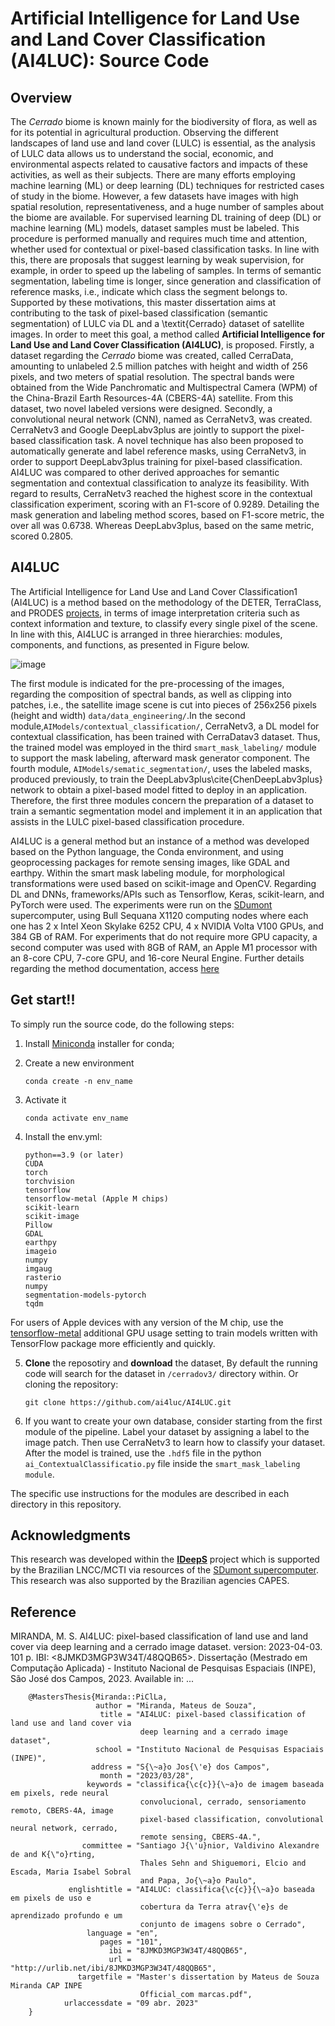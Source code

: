 # Artificial Intelligence for Land Use and Land Cover Classification (AI4LUC): Source Code

## Overview
The <i>Cerrado</i> biome is known mainly for the biodiversity of flora, as well as for its potential in agricultural production. Observing the different landscapes of land use and land cover (LULC) is essential, as the analysis of LULC data allows us to understand the social, economic, and environmental aspects related to causative factors and impacts of these activities, as well as their subjects. There are many efforts employing machine learning (ML) or deep learning (DL) techniques for restricted cases of study in the biome. However, a few datasets have images with high spatial resolution, representativeness, and a huge number of samples about the biome are available. For supervised learning DL training of deep (DL) or machine learning (ML) models, dataset samples must be labeled. This procedure is performed manually and requires much time and attention, whether used for contextual or pixel-based classification tasks. In line with this, there are proposals that suggest learning by weak supervision, for example, in order to speed up the labeling of samples. In terms of semantic segmentation, labeling time is longer, since generation and classification of reference masks, i.e., indicate which class the segment belongs to. Supported by these motivations, this master dissertation aims at contributing to the task of pixel-based classification (semantic segmentation) of LULC via DL and a \textit{Cerrado} dataset of satellite images. In order to meet this goal, a method called <b>Artificial Intelligence for Land Use and Land Cover Classification (AI4LUC)</b>, is proposed. Firstly, a dataset regarding the <i>Cerrado</i> biome was created, called CerraData, amounting to unlabeled 2.5 million patches with height and width of 256 pixels, and two meters of spatial resolution. The spectral bands were obtained from the Wide Panchromatic and Multispectral Camera (WPM) of the China-Brazil Earth Resources-4A (CBERS-4A) satellite. From this dataset, two novel labeled versions were designed. Secondly, a convolutional neural network (CNN), named as CerraNetv3, was created. CerraNetv3 and Google DeepLabv3plus are jointly to support the pixel-based classification task. A novel technique has also been proposed to automatically generate and label reference masks, using CerraNetv3, in order to support DeepLabv3plus training for pixel-based classification. AI4LUC was compared to other derived approaches for semantic segmentation and contextual classification to analyze its feasibility. With regard to results, CerraNetv3 reached the highest score in the contextual classification experiment, scoring with an F1-score of 0.9289. Detailing the mask generation and labeling method scores, based on F1-score metric, the over all was 0.6738. Whereas DeepLabv3plus, based on the same metric, scored 0.2805.

## AI4LUC
The Artificial Intelligence for Land Use and Land Cover Classification1 (AI4LUC) is a method based on the methodology of the DETER, TerraClass, and PRODES [projects](https://www.sciencedirect.com/science/article/pii/S0098300421002545), in terms of image interpretation criteria such as context information and texture, to classify every single pixel of the scene. In line with this, AI4LUC is arranged in three hierarchies: modules, components, and functions, as presented in Figure below.

![image](set_page/img/pipeline.jpeg)

The first module is indicated for the pre-processing of the images, regarding the composition of spectral bands, as well as clipping into patches, i.e., the satellite image scene is cut into pieces of 256x256 pixels (height and width) `data/data_engineering/`.In the second module,`AIModels/contextual_classification/`, CerraNetv3, a DL model for contextual classification, has been trained with CerraDatav3 dataset. Thus, the trained model was employed in the third `smart_mask_labeling/` module to support the mask labeling, afterward mask generator component. The fourth module, `AIModels/sematic_segmentation/`, uses the labeled masks, produced previously, to train the DeepLabv3plus\cite{ChenDeepLabv3plus} network to obtain a pixel-based model fitted to deploy in an application.  Therefore, the first three modules concern the preparation of a dataset to train a semantic segmentation model and implement it in an application that assists in the LULC pixel-based classification procedure.

AI4LUC is a general method but an instance of a method was developed based on the Python language, the Conda environment, and using geoprocessing packages for remote sensing images, like GDAL and earthpy. Within the smart mask labeling module, for morphological transformations were used based on scikit-image and OpenCV. Regarding DL and DNNs, frameworks/APIs such as Tensorflow, Keras, scikit-learn, and PyTorch were used. The experiments were run on the [SDumont](https://sdumont.lncc.br/) supercomputer, using Bull Sequana X1120 computing nodes where each one has 2 x Intel Xeon Skylake 6252 CPU, 4 x NVIDIA Volta V100 GPUs, and 384 GB of RAM. For experiments that do not require more GPU capacity, a second computer was used with 8GB of RAM, an Apple M1 processor with an 8-core CPU, 7-core GPU, and 16-core Neural Engine. Further details regarding the method documentation, access [here](https://drive.google.com/file/d/1ez-55LoOPiyaCJdD-LrTJ2-UNBuEPODW/view?usp=share_link)


## Get start!!

To simply run the source code, do the following steps:

1. Install [Miniconda](https://docs.conda.io/en/latest/miniconda.html) installer for conda;
2. Create a new environment
    ```
    conda create -n env_name
    ```
3. Activate it
    ```
    conda activate env_name
    ```

4. Install the env.yml: 
    
    ```
    python==3.9 (or later)
    CUDA
    torch
    torchvision
    tensorflow
    tensorflow-metal (Apple M chips)
    scikit-learn
    scikit-image
    Pillow
    GDAL
    earthpy
    imageio
    numpy
    imgaug
    rasterio
    numpy
    segmentation-models-pytorch
    tqdm
    ```
For users of Apple devices with any version of the M chip, use the [tensorflow-metal](https://developer.apple.com/metal/tensorflow-plugin/) additional GPU usage setting to train models written with TensorFlow package more efficiently and quickly.

5. **Clone** the reposotiry and **download** the dataset, By default the running code will search for the dataset in `/cerradov3/` directory within. Or cloning the repository:
    ```
    git clone https://github.com/ai4luc/AI4LUC.git
    ```

7. If you want to create your own database, consider starting from the first module of the pipeline. Label your dataset by assigning a label to the image patch. Then use CerraNetv3 to learn how to classify your dataset. After the model is trained, use the `.hdf5` file in the python `ai_ContextualClassificatio.py` file inside the `smart_mask_labeling module`.

The specific use instructions for the modules are described in each directory in this repository. 

## Acknowledgments

This research was developed within the [**IDeepS**](https://github.com/vsantjr/IDeepS) project which is supported by the Brazilian LNCC/MCTI via resources of the [SDumont supercomputer](http://sdumont.lncc.br). This research was also supported by the Brazilian agencies CAPES. 

## Reference
MIRANDA, M. S. AI4LUC: pixel-based classification of land use and land cover via deep learning and a cerrado image dataset. version: 2023-04-03. 101 p. IBI: <8JMKD3MGP3W34T/48QQB65>. Dissertação (Mestrado em Computação Aplicada) - Instituto Nacional de Pesquisas Espaciais (INPE), São José dos Campos, 2023. Available in: ...

```
    @MastersThesis{Miranda::PiClLa,
                   author = "Miranda, Mateus de Souza",
                    title = "AI4LUC: pixel-based classification of land use and land cover via 
                             deep learning and a cerrado image dataset",
                   school = "Instituto Nacional de Pesquisas Espaciais (INPE)",
                  address = "S{\~a}o Jos{\'e} dos Campos",
                    month = "2023/03/28",
                 keywords = "classifica{\c{c}}{\~a}o de imagem baseada em pixels, rede neural 
                             convolucional, cerrado, sensoriamento remoto, CBERS-4A, image 
                             pixel-based classification, convolutional neural network, cerrado, 
                             remote sensing, CBERS-4A.",
                committee = "Santiago J{\'u}nior, Valdivino Alexandre de and K{\"o}rting, 
                             Thales Sehn and Shiguemori, Elcio and Escada, Maria Isabel Sobral 
                             and Papa, Jo{\~a}o Paulo",
             englishtitle = "AI4LUC: classifica{\c{c}}{\~a}o baseada em pixels de uso e 
                             cobertura da Terra atrav{\'e}s de aprendizado profundo e um 
                             conjunto de imagens sobre o Cerrado",
                 language = "en",
                    pages = "101",
                      ibi = "8JMKD3MGP3W34T/48QQB65",
                      url = "http://urlib.net/ibi/8JMKD3MGP3W34T/48QQB65",
               targetfile = "Master's dissertation by Mateus de Souza Miranda CAP INPE 
                             Official_com marcas.pdf",
            urlaccessdate = "09 abr. 2023"
    }
```
